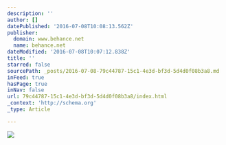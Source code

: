 ```yaml
---
description: ''
author: []
datePublished: '2016-07-08T10:08:13.562Z'
publisher:
  domain: www.behance.net
  name: behance.net
dateModified: '2016-07-08T10:07:12.838Z'
title: ''
starred: false
sourcePath: _posts/2016-07-08-79c44787-15c1-4e3d-bf3d-5d4d0f08b3a8.md
inFeed: true
hasPage: true
inNav: false
url: 79c44787-15c1-4e3d-bf3d-5d4d0f08b3a8/index.html
_context: 'http://schema.org'
_type: Article

---
```

![](https://mir-s3-cdn-cf.behance.net/project_modules/disp/71311340190521.577541b326b8b.jpg)